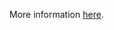 More information [here](https://docs.prismacloud.io/en/enterprise-edition/policy-reference/google-cloud-policies/cloud-sql-policies/bc-gcp-sql-8).
